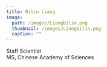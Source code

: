 ```yaml
---
title: Bilin Liang
image: 
  path: /images/Liangbilin.png
  thumbnail: /images/Liangbilin.png
  caption: ""
---
```

Staff Scientist  
MS, Chinese Academy of Sciences